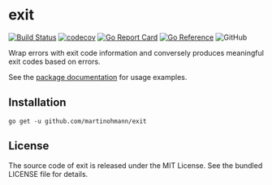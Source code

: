 # exit

[![Build Status](https://github.com/martinohmann/exit/workflows/build/badge.svg)](https://github.com/martinohmann/exit/actions?query=workflow%3Abuild)
[![codecov](https://codecov.io/gh/martinohmann/exit/branch/main/graph/badge.svg)](https://codecov.io/gh/martinohmann/exit)
[![Go Report Card](https://goreportcard.com/badge/github.com/martinohmann/exit)](https://goreportcard.com/report/github.com/martinohmann/exit)
[![Go Reference](https://pkg.go.dev/badge/github.com/martinohmann/exit.svg)](https://pkg.go.dev/github.com/martinohmann/exit)
![GitHub](https://img.shields.io/github/license/martinohmann/exit?color=orange)

Wrap errors with exit code information and conversely produces meaningful exit
codes based on errors.

See the [package
documentation](https://pkg.go.dev/github.com/martinohmann/exit) for usage
examples.

## Installation

```
go get -u github.com/martinohmann/exit
```

## License

The source code of exit is released under the MIT License. See the bundled
LICENSE file for details.
